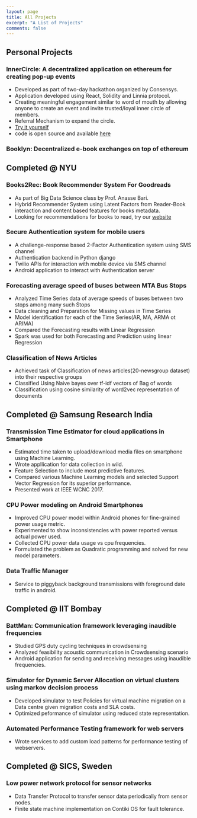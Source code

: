 ```yaml
---
layout: page
title: All Projects
excerpt: "A List of Projects"
comments: false
---
```


## Personal Projects

### InnerCircle: A decentralized application on ethereum for creating pop-up events
* Developed as part of two-day hackathon organized by Consensys.
* Application developed using React, Solidity and Linnia protocol.
* Creating meaningful engagement similar to word of mouth by allowing anyone to create an event and invite trusted/loyal inner circle of members.
* Referral Mechanism to expand the circle.
* [Try it yourself]({{"https://vutsalsinghal.github.io/linnia-hackathon/"}})
* code is open source and available [here]({{"https://github.com/vutsalsinghal/linnia-hackathon"}})

### Booklyn: Decentralized e-book exchanges on top of ethereum

## Completed @ NYU

### Books2Rec: Book Recommender System For Goodreads
* As part of Big Data Science class by Prof. Anasse Bari.
* Hybrid Recommender System using Latent Factors from Reader-Book interaction and content based features for books metadata.
* Looking for recommendations for books to read, try our [website]({{"https://books2rec.me"}})

### Secure Authentication system for mobile users
* A challenge-response based 2-Factor Authentication system using SMS channel
* Authentication backend in Python django
* Twilio APIs for interaction with mobile device via SMS channel
* Android application to interact with Authentication server   

### Forecasting average speed of buses between MTA Bus Stops
* Analyzed Time Series data of average speeds of buses between two stops among many such Stops
* Data cleaning and Preparation for Missing values in Time Series
* Model identification for each of the Time Series(AR, MA, ARMA ot ARIMA)
* Compared the Forecasting results with Linear Regression
* Spark was used for both Forecasting and Prediction using linear Regression

### Classification of News Articles
* Achieved task of Classification of news articles(20-newsgroup dataset) into their respective groups
* Classified Using Naive bayes over tf-idf vectors of Bag of words  
* Classification using cosine similarity of word2vec representation of documents

## Completed @ Samsung Research India

### Transmission Time Estimator for cloud applications in Smartphone
* Estimated time taken to upload/download media files on smartphone using Machine Learning.
* Wrote appllication for data collection in wild.
* Feature Selection to include most predictive features.
* Compared various Machine Learning models and selected Support Vector Regression for its superior performance.
* Presented work at IEEE WCNC 2017.

### CPU Power modeling on Android Smartphones
* Improved CPU power model within Android phones for fine-grained power usage metric.
* Experimented to show inconsistencies with power reported versus actual power used.
* Collected CPU power data usage vs cpu frequencies.
* Formulated the problem as Quadratic programming and solved for new model parameters. 

### Data Traffic Manager
* Service to piggyback background transmissions with foreground date traffic in android.

## Completed @ IIT Bombay

### BattMan: Communication framework leveraging inaudible frequencies
* Studied GPS duty cycling techniques in crowdsensing
* Analyzed feasibility acoustic communication in Crowdsensing scenario
* Android application for sending and receiving messages using inaudible frequencies. 

### Simulator for Dynamic Server Allocation on virtual clusters using markov decision process
* Developed simulator to test Policies for virtual machine migration on a Data centre given migration costs and SLA costs.
* Optimized peformance of simulator using reduced state representation.

### Automated Performance Testing framework for web servers
* Wrote services to add custom load patterns for performance testing of webservers.

## Completed @ SICS, Sweden

### Low power network protocol for sensor networks
* Data Transfer Protocol to transfer sensor data periodically from sensor nodes.
* Finite state machine implementation on Contiki OS for fault tolerance.  